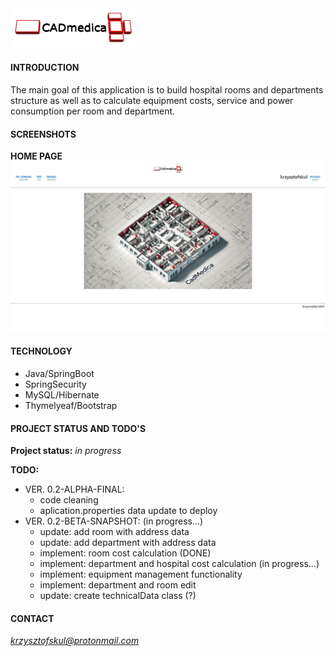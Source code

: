 <img src="./src/main/resources/static/img/CADmedica.jpg" width="200px"/>  

#### INTRODUCTION
The main goal of this application is to build hospital rooms and departments structure as well as to calculate equipment costs, service and power consumption per room and department.

#### SCREENSHOTS
**HOME PAGE**  
<img src="./src/main/resources/static/img/readme/homepage-01.jpg" width="720px"/>   

#### TECHNOLOGY
* Java/SpringBoot
* SpringSecurity  
* MySQL/Hibernate  
* Thymelyeaf/Bootstrap

#### PROJECT STATUS AND TODO'S

**Project status:** *in progress*  

**TODO:**  

* VER. 0.2-ALPHA-FINAL:  
    * code cleaning  
    * aplication.properties data update to deploy  
* VER. 0.2-BETA-SNAPSHOT:  (in progress...)
    * update: add room with address data  
    * update: add department with address data  
    * implement: room cost calculation (DONE)  
    * implement: department and hospital cost calculation (in progress...)  
    * implement: equipment management functionality  
    * implement: department and room edit  
    * update: create technicalData class (?) 
    
#### CONTACT
*krzysztofskul@protonmail.com*